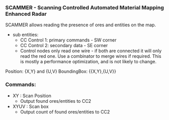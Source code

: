 ### SCAMMER - Scanning Controlled Automated Material Mapping Enhanced Radar

SCAMMER allows reading the presence of ores and entities on the map.

  * sub entities:
    * CC Control 1: primary commands - SW corner
    * CC Control 2: secondary data - SE corner
    * Control nodes only read one wire - if both are connected it will only read the red one. Use a combinator to merge wires if required. This is mostly a performance optimization, and is not likely to change.

Position: {X,Y} and {U,V}
BoundingBox: {{X,Y},{U,V}}

### Commands:

  * XY : Scan Position
    * Output found ores/entities to CC2
  * XYUV : Scan box
    * Output count of found ores/entities to CC2
